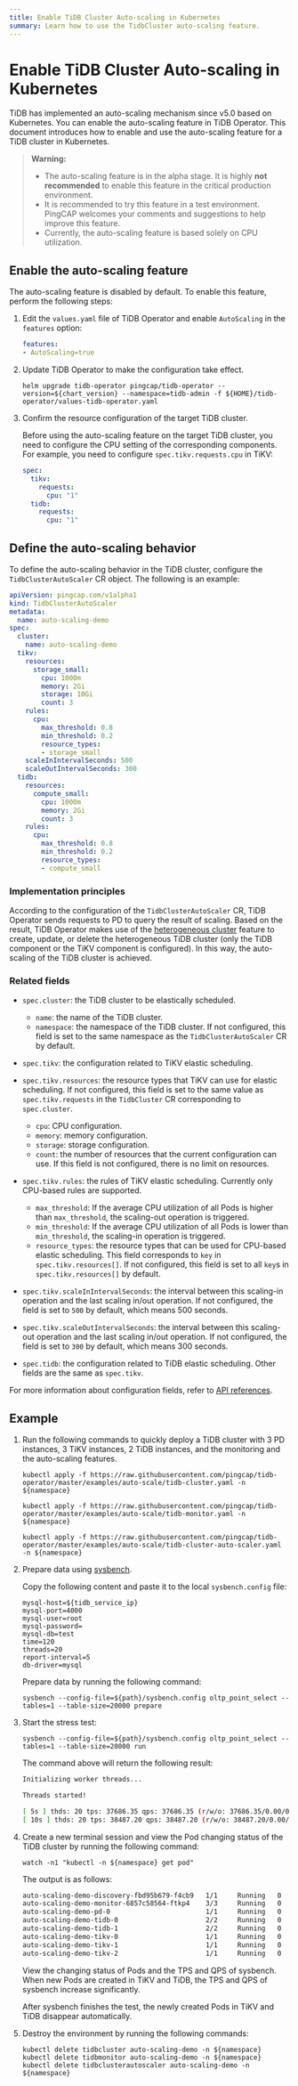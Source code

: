```yaml
---
title: Enable TiDB Cluster Auto-scaling in Kubernetes
summary: Learn how to use the TidbCluster auto-scaling feature.
---
```


# Enable TiDB Cluster Auto-scaling in Kubernetes

TiDB has implemented an auto-scaling mechanism since v5.0 based on Kubernetes. You can enable the auto-scaling feature in TiDB Operator. This document introduces how to enable and use the auto-scaling feature for a TiDB cluster in Kubernetes.

> **Warning:**
>
> * The auto-scaling feature is in the alpha stage. It is highly **not recommended** to enable this feature in the critical production environment.
> * It is recommended to try this feature in a test environment. PingCAP welcomes your comments and suggestions to help improve this feature.
> * Currently, the auto-scaling feature is based solely on CPU utilization.

## Enable the auto-scaling feature

The auto-scaling feature is disabled by default. To enable this feature, perform the following steps:

1. Edit the `values.yaml` file of TiDB Operator and enable `AutoScaling` in the `features` option:

    ```yaml
    features:
    - AutoScaling=true
    ```

2. Update TiDB Operator to make the configuration take effect.

    
    ```shell
    helm upgrade tidb-operator pingcap/tidb-operator --version=${chart_version} --namespace=tidb-admin -f ${HOME}/tidb-operator/values-tidb-operator.yaml
    ```

3. Confirm the resource configuration of the target TiDB cluster.

    Before using the auto-scaling feature on the target TiDB cluster, you need to configure the CPU setting of the corresponding components. For example, you need to configure `spec.tikv.requests.cpu` in TiKV:

    ```yaml
    spec:
      tikv:
        requests:
          cpu: "1"
      tidb:
        requests:
          cpu: "1"
    ```

## Define the auto-scaling behavior

To define the auto-scaling behavior in the TiDB cluster, configure the `TidbClusterAutoScaler` CR object. The following is an example:

```yaml
apiVersion: pingcap.com/v1alpha1
kind: TidbClusterAutoScaler
metadata:
  name: auto-scaling-demo
spec:
  cluster:
    name: auto-scaling-demo
  tikv:
    resources:
      storage_small:
        cpu: 1000m
        memory: 2Gi
        storage: 10Gi
        count: 3
    rules:
      cpu:
        max_threshold: 0.8
        min_threshold: 0.2
        resource_types:
        - storage_small
    scaleInIntervalSeconds: 500
    scaleOutIntervalSeconds: 300
  tidb:
    resources:
      compute_small:
        cpu: 1000m
        memory: 2Gi
        count: 3
    rules:
      cpu:
        max_threshold: 0.8
        min_threshold: 0.2
        resource_types:
        - compute_small
```

### Implementation principles

According to the configuration of the `TidbClusterAutoScaler` CR, TiDB Operator sends requests to PD to query the result of scaling. Based on the result, TiDB Operator makes use of the [heterogeneous cluster](deploy-heterogeneous-tidb-cluster.md) feature to create, update, or delete the heterogeneous TiDB cluster (only the TiDB component or the TiKV component is configured). In this way, the auto-scaling of the TiDB cluster is achieved.

### Related fields

* `spec.cluster`: the TiDB cluster to be elastically scheduled.

    * `name`: the name of the TiDB cluster.
    * `namespace`: the namespace of the TiDB cluster. If not configured, this field is set to the same namespace as the `TidbClusterAutoScaler` CR by default.

* `spec.tikv`: the configuration related to TiKV elastic scheduling.
* `spec.tikv.resources`: the resource types that TiKV can use for elastic scheduling. If not configured, this field is set to the same value as `spec.tikv.requests` in the `TidbCluster` CR corresponding to `spec.cluster`.

    * `cpu`: CPU configuration.
    * `memory`: memory configuration.
    * `storage`: storage configuration.
    * `count`: the number of resources that the current configuration can use. If this field is not configured, there is no limit on resources.

* `spec.tikv.rules`: the rules of TiKV elastic scheduling. Currently only CPU-based rules are supported.

    * `max_threshold`: If the average CPU utilization of all Pods is higher than `max_threshold`, the scaling-out operation is triggered.
    * `min_threshold`: If the average CPU utilization of all Pods is lower than `min_threshold`, the scaling-in operation is triggered.
    * `resource_types`: the resource types that can be used for CPU-based elastic scheduling. This field corresponds to `key` in `spec.tikv.resources[]`. If not configured, this field is set to all `key`s in `spec.tikv.resources[]` by default.

* `spec.tikv.scaleInIntervalSeconds`: the interval between this scaling-in operation and the last scaling in/out operation. If not configured, the field is set to `500` by default, which means 500 seconds.
* `spec.tikv.scaleOutIntervalSeconds`: the interval between this scaling-out operation and the last scaling in/out operation. If not configured, the field is set to `300` by default, which means 300 seconds.
* `spec.tidb`: the configuration related to TiDB elastic scheduling. Other fields are the same as `spec.tikv`.

For more information about configuration fields, refer to [API references](https://github.com/pingcap/tidb-operator/blob/master/docs/api-references/docs.md#basicautoscalerspec).

## Example

1. Run the following commands to quickly deploy a TiDB cluster with 3 PD instances, 3 TiKV instances, 2 TiDB instances, and the monitoring and the auto-scaling features.

    
    ```shell
    kubectl apply -f https://raw.githubusercontent.com/pingcap/tidb-operator/master/examples/auto-scale/tidb-cluster.yaml -n ${namespace}
    ```

    
    ```shell
    kubectl apply -f https://raw.githubusercontent.com/pingcap/tidb-operator/master/examples/auto-scale/tidb-monitor.yaml -n ${namespace}
    ```

    
    ```shell
    kubectl apply -f https://raw.githubusercontent.com/pingcap/tidb-operator/master/examples/auto-scale/tidb-cluster-auto-scaler.yaml  -n ${namespace}
    ```

2. Prepare data using [sysbench](https://github.com/akopytov/sysbench).

    Copy the following content and paste it to the local `sysbench.config` file:

    
    ```config
    mysql-host=${tidb_service_ip}
    mysql-port=4000
    mysql-user=root
    mysql-password=
    mysql-db=test
    time=120
    threads=20
    report-interval=5
    db-driver=mysql
    ```

    Prepare data by running the following command:

    
    ```shell
    sysbench --config-file=${path}/sysbench.config oltp_point_select --tables=1 --table-size=20000 prepare
    ```

3. Start the stress test:

    
    ```shell
    sysbench --config-file=${path}/sysbench.config oltp_point_select --tables=1 --table-size=20000 run
    ```

    The command above will return the following result:

    ```sh
    Initializing worker threads...

    Threads started!

    [ 5s ] thds: 20 tps: 37686.35 qps: 37686.35 (r/w/o: 37686.35/0.00/0.00) lat (ms,95%): 0.99 err/s: 0.00 reconn/s: 0.00
    [ 10s ] thds: 20 tps: 38487.20 qps: 38487.20 (r/w/o: 38487.20/0.00/0.00) lat (ms,95%): 0.95 err/s: 0.00 reconn/s: 0.00
    ```

4. Create a new terminal session and view the Pod changing status of the TiDB cluster by running the following command:

    
    ```shell
    watch -n1 "kubectl -n ${namespace} get pod"
    ```

    The output is as follows:

    ```sh
    auto-scaling-demo-discovery-fbd95b679-f4cb9   1/1     Running   0          17m
    auto-scaling-demo-monitor-6857c58564-ftkp4    3/3     Running   0          17m
    auto-scaling-demo-pd-0                        1/1     Running   0          17m
    auto-scaling-demo-tidb-0                      2/2     Running   0          15m
    auto-scaling-demo-tidb-1                      2/2     Running   0          15m
    auto-scaling-demo-tikv-0                      1/1     Running   0          15m
    auto-scaling-demo-tikv-1                      1/1     Running   0          15m
    auto-scaling-demo-tikv-2                      1/1     Running   0          15m
    ```

    View the changing status of Pods and the TPS and QPS of sysbench. When new Pods are created in TiKV and TiDB, the TPS and QPS of sysbench increase significantly.

    After sysbench finishes the test, the newly created Pods in TiKV and TiDB disappear automatically.

5. Destroy the environment by running the following commands:

    
    ```shell
    kubectl delete tidbcluster auto-scaling-demo -n ${namespace}
    kubectl delete tidbmonitor auto-scaling-demo -n ${namespace}
    kubectl delete tidbclusterautoscaler auto-scaling-demo -n ${namespace}
    ```
